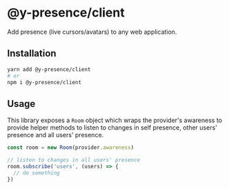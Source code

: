 # @y-presence/client

Add presence (live cursors/avatars) to any web application.

## Installation

```bash
yarn add @y-presence/client
# or
npm i @y-presence/client
```

## Usage

This library exposes a `Room` object which wraps the provider's awareness to provide helper methods to listen to changes in self presence, other users' presence and all users' presence.

```ts
const room = new Room(provider.awareness)

// listen to changes in all users' presence
room.subscribe('users', (users) => {
  // do something
})
```
